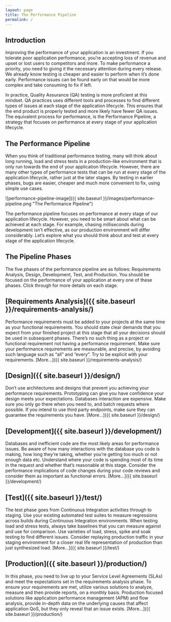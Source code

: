 ```yaml
---
layout: page
title: The Performance Pipeline
permalink: /
---
```


## Introduction

Improving the performance of your application is an investment. If you tolerate poor application performance, you’re accepting loss of revenue and upset or lost users to competitors and more. To make performance a priority, you need to giving it the necessary attention during every release. We already know testing is cheaper and easier to perform when it’s done early. Performance issues can be found early on that would be more complex and take consuming to fix if left.

In practice, Quality Assurance (QA) testing is more proficient at this mindset. QA practices uses different tools and processes to find different types of issues at each stage of the application lifecycle. This ensures that the end product is properly tested and more likely have fewer QA issues. The equivalent process for performance, is the Performance Pipeline, a strategy that focuses on performance at every stage of your application lifecycle.

## The Performance Pipeline

When you think of traditional performance testing, many will think about long running, load and stress tests in a production-like environment that is only run towards the end of your application lifecycle. However, there are many other types of performance tests that can be run at every stage of the application lifecycle, rather just at the later stages. By testing in earlier phases, bugs are easier, cheaper and much more convenient to fix, using simple use cases.

![performance-pipeline-image]({{ site.baseurl }}/images/performance-pipeline.png "The Performance Pipeline")

The performance pipeline focuses on performance at every stage of our application lifecycle. However, you need to be smart about what can be achieved at each stage. For example, chasing milliseconds during development isn’t effective, as our production environment will differ considerably. Let’s explore what you should think about and test at every stage of the application lifecycle.

## The Pipeline Phases

The five phases of the performance pipeline are as follows: Requirements Analysis, Design, Development, Test, and Production. You should be focused on the performance of your application at every one of these phases. Click through for more details on each stage.

## [Requirements Analysis]({{ site.baseurl }}/requirements-analysis/)

Performance requirements must be added to your projects at the same time as your functional requirements. You should state clear demands that you expect from your finished project at this stage that all your decisions should be used in subsequent phases. There’s no such thing as a project or functional requirement not having a performance requirement. Make sure your performance requirements are measurable, and precise, by avoiding such language such as “all” and “every”. Try to be explicit with your requirements. [More...]({{ site.baseurl }}/requirements-analysis/)

## [Design]({{ site.baseurl }}/design/)

Don’t use architectures and designs that prevent you achieving your performance requirements. Prototyping can give you have confidence your design meets your expectations. Databases interaction are expensive. Make sure you only go there when you need to, and batch requests where possible. If you intend to use third party endpoints, make sure they can guarantee the requirements you have. [More...]({{ site.baseurl }}/design/)

## [Development]({{ site.baseurl }}/development/)

Databases and inefficient code are the most likely areas for performance issues.  Be aware of how many interactions with the database you code is making, how long they’re taking, whether you’re getting too much or not enough data etc. Understand where your code is spending most of its time in the request and whether that’s reasonable at this stage. Consider the performance implications of code changes during your code reviews and consider them as important as functional errors. [More...]({{ site.baseurl }}/development/)

## [Test]({{ site.baseurl }}/test/)

The test phase goes from Continuous Integration activities through to staging. Use your existing automated test suites to measure regressions across builds during Continuous Integration environments. When testing load and stress tests, always take baselines that you can measure against and use for comparison. Use varieties of load, stress, spike and soak testing to find different issues. Consider replaying production traffic in your staging environment for a closer real life representation of production than just synthesized load. [More...]({{ site.baseurl }}/test/)

## [Production]({{ site.baseurl }}/production/)

In this phase,  you need to live up to your Service Level Agreements (SLAs) and meet the expectations set in the requirements analysis phase. To ensure your requirements are met, utilize various solutions to analyze, measure and then provide reports, on a monthly basis. Production focused solutions like application performance management (APM) and flow analysis, provide in-depth data on the underlying causes that affect application QoS, but they only reveal that an issue exists. [More...]({{ site.baseurl }}/production/)